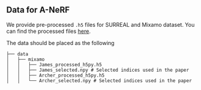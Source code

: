 ## Data for A-NeRF
We provide pre-processed `.h5` files for SURREAL and Mixamo dataset. You can find the processed files [here](https://drive.google.com/drive/folders/1QXli-2BS3xyxK7CYweT1cP7xAgVjcKM9?usp=sharing).

The data should be placed as the following
```                                                                                      
├── data
│   ├── mixamo 
│   │   ├── James_processed_h5py.h5
│   │   ├── James_selected.npy # Selected indices used in the paper
│   │   ├── Archer_processed_h5py.h5
│   │   └── Archer_selected.npy # Selected indices used in the paper
```